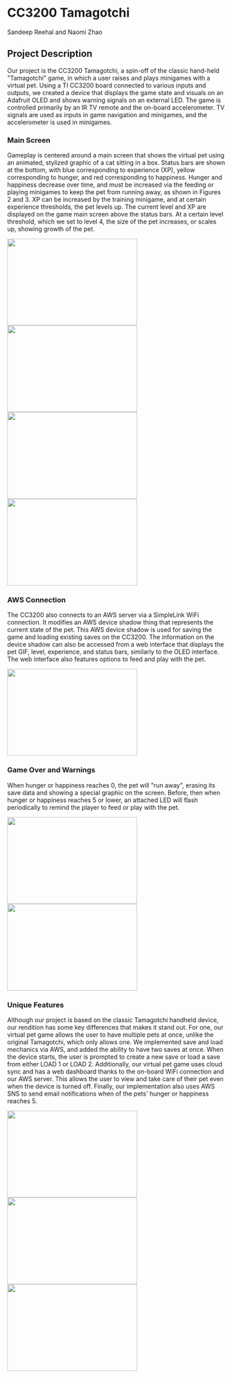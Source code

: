 # CC3200 Tamagotchi

Sandeep Reehal and Naomi Zhao

## Project Description

Our project is the CC3200 Tamagotchi, a spin-off of the classic hand-held "Tamagotchi" game, in which a user raises and plays minigames with a virtual pet. Using a TI CC3200 board connected to various inputs and outputs, we created a device that displays the game state and visuals on an Adafruit OLED and shows warning signals on an external LED. The game is controlled primarily by an IR TV remote and the on-board accelerometer. TV signals are used as inputs in game navigation and minigames, and the accelerometer is used in minigames.

### Main Screen

Gameplay is centered around a main screen that shows the virtual pet using an animated, stylized graphic of a cat sitting in a box. Status bars are shown at the bottom, with blue corresponding to experience (XP), yellow corresponding to hunger, and red corresponding to happiness. Hunger and happiness decrease over time, and must be increased via the feeding or playing minigames to keep the pet from running away, as shown in Figures 2 and 3. XP can be increased by the training minigame, and at certain experience thresholds, the pet levels up. The current level and XP are displayed on the game main screen above the status bars. At a certain level threshold, which we set to level 4, the size of the pet increases, or scales up, showing growth of the pet. 

<img src=https://github.com/user-attachments/assets/7c694b29-2434-44a5-8126-311c06ed911c width="300" height="200"/>
<img src=https://github.com/user-attachments/assets/e9665ec6-e7db-45aa-94c1-18a40f1e6bea width="300" height="200"/>
<br/>
<img src=https://github.com/user-attachments/assets/8f825190-8832-4daf-89a0-cd70d0b6ea65 width="300" height="200"/>
<img src=https://github.com/user-attachments/assets/1eb5f468-1119-4e99-ae2b-14c94abd846c width="300" height="200"/>
<br/>

### AWS Connection

The CC3200 also connects to an AWS server via a SimpleLink WiFi connection. It modifies an AWS device shadow thing that represents the current state of the pet. This AWS device shadow is used for saving the game and loading existing saves on the CC3200. The information on the device shadow can also be accessed from a web interface that displays the pet GIF, level, experience, and status bars, similarly to the OLED interface. The web interface also features options to feed and play with the pet.

<img src=https://github.com/user-attachments/assets/47ad1c3b-cc0a-4904-9054-773843b47497 width="300" height="200"/>

### Game Over and Warnings

When hunger or happiness reaches 0, the pet will "run away", erasing its save data and showing a special graphic on the screen. Before, then when hunger or happiness reaches 5 or lower, an attached LED will flash periodically to remind the player to feed or play with the pet.

<img src=https://github.com/user-attachments/assets/45cc1a5f-71d4-45da-9419-fe55d496e18f width="300" height="200"/>
<img src=https://github.com/user-attachments/assets/bbf8f09c-9bc5-4db8-b14c-0aba85625599 width="300" height="200"/>

### Unique Features

Although our project is based on the classic Tamagotchi handheld device, our rendition has some key differences that makes it stand out. For one, our virtual pet game allows the user to have multiple pets at once, unlike the original Tamagotchi, which only allows one. We implemented save and load mechanics via AWS, and added the ability to have two saves at once. When the device starts, the user is prompted to create a new save or load a save from either LOAD 1 or LOAD 2. Additionally, our virtual pet game uses cloud sync and has a web dashboard thanks to the on-board WiFi connection and our AWS server. This allows the user to view and take care of their pet even when the device is turned off. Finally, our implementation also uses AWS SNS to send email notifications when of the pets' hunger or happiness reaches 5.

<img src=https://github.com/user-attachments/assets/cfd0f861-02c3-4706-8ef6-e188d201d79e width="300" height="200"/>
<img src=https://github.com/user-attachments/assets/bc752b37-ebb0-474e-a980-d99386e407db width="300" height="200"/>
<img src=https://github.com/user-attachments/assets/cae0d454-8c9c-4659-ba9f-1221506cc45b width="300" height="200"/>

